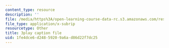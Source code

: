 ```yaml
---
content_type: resource
description: ''
file: /media/https%3A/open-learning-course-data-rc.s3.amazonaws.com/res-8-007-cosmic-origin-of-the-chemical-elements-fall-2019/1fe4dce6d24859209a6ad86d22f7dc25_GmzGci0Cpw.vtt
file_type: application/x-subrip
resourcetype: Other
title: 3play caption file
uid: 1fe4dce6-d248-5920-9a6a-d86d22f7dc25
---
```

